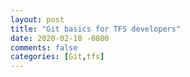 ```yaml
---
layout: post
title: "Git basics for TFS developers"
date: 2020-02-18 -0800
comments: false
categories: [Git,tfs]
---
```



